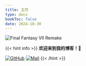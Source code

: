 ```yaml
---
title: 主页
type: docs
bookToc: false
date: 2024-10-30
---
```


![Final Fantasy VII Remake](https://i.imgur.com/EeyEKSD.jpg)

{{< hint info >}}
**欢迎来到我的博客！🥰**

[![GitHub](https://img.shields.io/badge/GitHub-JinBridger-cornflowerblue.svg)](https://github.com/JinBridger)
[![Mail](https://img.shields.io/badge/Mail-jinqiao@seu.edu.cn-steelblue.svg)](mailto:jinqiao@seu.edu.cn)
{{< /hint >}}
